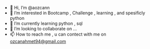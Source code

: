 - 👋 Hi, I’m @aozcann
- 👀 I’m interested in Bootcamp , Challenge , learning , and spesificly python
- 🌱 I’m currently learning python , sql
- 💞️ I’m looking to collaborate on ...
- 📫 How to reach me , u can contect with me on ozcanahmet94@gmail.com

<!---
aozcann/aozcann is a ✨ special ✨ repository because its `README.md` (this file) appears on your GitHub profile.
You can click the Preview link to take a look at your changes.
--->
